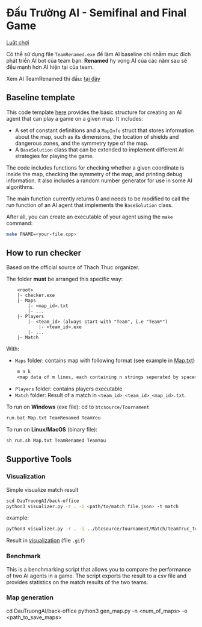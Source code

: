 # Đấu Trường AI - Semifinal and Final Game
[Luật chơi](https://fb.watch/jI1MEVLyaf/)

Có thể sử dụng file `TeamRenamed.exe` để làm AI baseline chỉ nhằm mục đích phát triển AI bot của team bạn.
**Renamed** hy vọng AI của các năm sau sẽ đều mạnh hơn AI hiện tại của team.

Xem AI TeamRenamed thi đấu: [tại đây](https://www.facebook.com/100007708905334/videos/946877976733960/)

## Baseline template
This code template [here](/DauTruongAI/dev/main.cpp) provides the basic structure for creating an AI agent that can play a game on a given map. It includes:
- A set of constant definitions and a `MapInfo` struct that stores information about the map, such as its dimensions, the location of shields and dangerous zones, and the symmetry type of the map. 
- A `BaseSolution` class that can be extended to implement different AI strategies for playing the game.

The code includes functions for checking whether a given coordinate is inside the map, checking the symmetry of the map, and printing debug information. It also includes a random number generator for use in some AI algorithms.

The main function currently returns 0 and needs to be modified to call the run function of an AI agent that implements the `BaseSolution` class.

After all, you can create an executable of your agent using the `make` command:
```bash
make FNAME=<your-file.cpp>
```

## How to run checker

Based on the official source of Thach Thuc organizer.

The folder **must** be arranged this specific way:

```
	<root>
	|- checker.exe
	|- Maps
		|- <map_id>.txt
		|- ...
	|- Players
		|- <team_id> (always start with "Team", i.e "Team*")
			|- <team_id>.exe
		|- ...
	|- Match
```

With:
- `Maps` folder: contains map with following format (see example in [Map.txt](/DauTruongAI/btcsource/Tournament/Maps/Map.txt))
```txt
	m n k
	<map data of m lines, each containing n strings seperated by space>
```
- `Players` folder: contains players executable
- `Match` folder: Result of a match in ```<team_id>_<team_id>_<map_id>.txt```.

To run on **Windows** (exe file): cd to `btcsource/Tournament`
```cmd
run.bat Map.txt TeamRenamed TeamYou
```

To run on **Linux/MacOS** (binary file):
```bash
sh run.sh Map.txt TeamRenamed TeamYou
```

## Supportive Tools
### Visualization
Simple visualize match result
```bash
scd DauTruongAI/back-office
python3 visualizer.py -r . -i <path/to/match_file.json> -t match
```
example:
```bash
python3 visualizer.py -r . -i ../btcsource/Tournament/Match/TeamTruc_TeamKhoi_Map.json -t match     
```
Result in [visualization](/DauTruongAI/back-office/visualization/) (file `.gif`)

### Benchmark
This is a benchmarking script that allows you to compare the performance of two AI agents in a game. The script exports the result to a csv file and provides statistics on the match results of the two teams.

### Map generation
cd DauTruongAI/back-office
python3 gen_map.py -n <num_of_maps> -o <path_to_save_maps>
